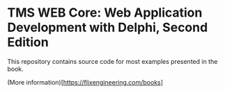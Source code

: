 # TMS WEB Core: Web Application Development with Delphi, Second Edition

This repository contains source code for most examples presented in the book.

(More information)[https://flixengineering.com/books]



 